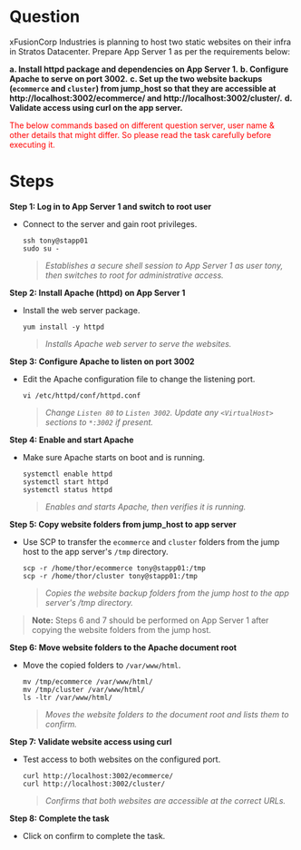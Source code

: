 # Question
xFusionCorp Industries is planning to host two static websites on their infra in Stratos Datacenter. Prepare App Server 1 as per the requirements below:

**a. Install httpd package and dependencies on App Server 1.**
**b. Configure Apache to serve on port 3002.**
**c. Set up the two website backups (`ecommerce` and `cluster`) from jump_host so that they are accessible at http://localhost:3002/ecommerce/ and http://localhost:3002/cluster/.**
**d. Validate access using curl on the app server.**

<span style="color: red;">The below commands based on different question server, user name & other details that might differ. So please read the task carefully before executing it. </span>

# Steps

**Step 1: Log in to App Server 1 and switch to root user**
- Connect to the server and gain root privileges.
  ```
  ssh tony@stapp01
  sudo su -
  ```
  > *Establishes a secure shell session to App Server 1 as user tony, then switches to root for administrative access.*

**Step 2: Install Apache (httpd) on App Server 1**
- Install the web server package.
  ```
  yum install -y httpd
  ```
  > *Installs Apache web server to serve the websites.*

**Step 3: Configure Apache to listen on port 3002**
- Edit the Apache configuration file to change the listening port.
  ```
  vi /etc/httpd/conf/httpd.conf
  ```
  > *Change `Listen 80` to `Listen 3002`. Update any `<VirtualHost>` sections to `*:3002` if present.*

**Step 4: Enable and start Apache**
- Make sure Apache starts on boot and is running.
  ```
  systemctl enable httpd
  systemctl start httpd
  systemctl status httpd
  ```
  > *Enables and starts Apache, then verifies it is running.*

**Step 5: Copy website folders from jump_host to app server**
- Use SCP to transfer the `ecommerce` and `cluster` folders from the jump host to the app server's `/tmp` directory.
  ```
  scp -r /home/thor/ecommerce tony@stapp01:/tmp
  scp -r /home/thor/cluster tony@stapp01:/tmp
  ```
  > *Copies the website backup folders from the jump host to the app server's /tmp directory.*

> **Note:** Steps 6 and 7 should be performed on App Server 1 after copying the website folders from the jump host.

**Step 6: Move website folders to the Apache document root**
- Move the copied folders to `/var/www/html`.
  ```
  mv /tmp/ecommerce /var/www/html/
  mv /tmp/cluster /var/www/html/
  ls -ltr /var/www/html/
  ```
  > *Moves the website folders to the document root and lists them to confirm.*

**Step 7: Validate website access using curl**
- Test access to both websites on the configured port.
  ```
  curl http://localhost:3002/ecommerce/
  curl http://localhost:3002/cluster/
  ```
  > *Confirms that both websites are accessible at the correct URLs.*

**Step 8: Complete the task**
- Click on confirm to complete the task.
